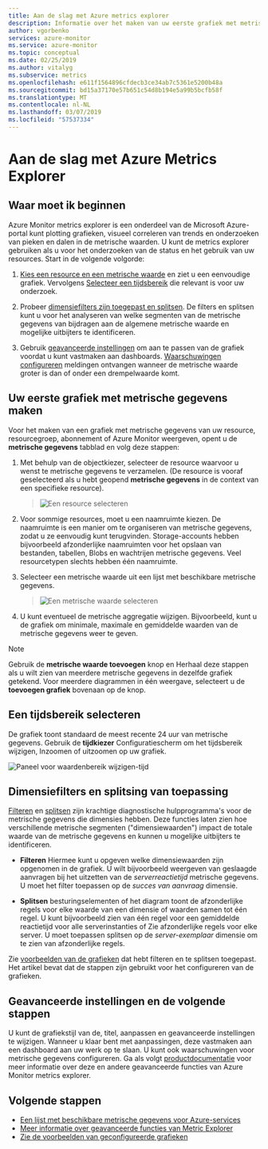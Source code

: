```yaml
---
title: Aan de slag met Azure metrics explorer
description: Informatie over het maken van uw eerste grafiek met metrische gegevens met metrische gegevens van Azure explorer.
author: vgorbenko
services: azure-monitor
ms.service: azure-monitor
ms.topic: conceptual
ms.date: 02/25/2019
ms.author: vitalyg
ms.subservice: metrics
ms.openlocfilehash: e611f1564896cfdecb3ce34ab7c5361e5200b48a
ms.sourcegitcommit: bd15a37170e57b651c54d8b194e5a99b5bcfb58f
ms.translationtype: MT
ms.contentlocale: nl-NL
ms.lasthandoff: 03/07/2019
ms.locfileid: "57537334"
---
```

# <a name="getting-started-with-azure-metrics-explorer"></a>Aan de slag met Azure Metrics Explorer

## <a name="where-do-i-start"></a>Waar moet ik beginnen
Azure Monitor metrics explorer is een onderdeel van de Microsoft Azure-portal kunt plotting grafieken, visueel correleren van trends en onderzoeken van pieken en dalen in de metrische waarden. U kunt de metrics explorer gebruiken als u voor het onderzoeken van de status en het gebruik van uw resources. Start in de volgende volgorde:

1. [Kies een resource en een metrische waarde](#create-your-first-metric-chart) en ziet u een eenvoudige grafiek. Vervolgens [Selecteer een tijdsbereik](#select-a-time-range) die relevant is voor uw onderzoek.

1. Probeer [dimensiefilters zijn toegepast en splitsen](#apply-dimension-filters-and-splitting). De filters en splitsen kunt u voor het analyseren van welke segmenten van de metrische gegevens van bijdragen aan de algemene metrische waarde en mogelijke uitbijters te identificeren.

1. Gebruik [geavanceerde instellingen](#advanced-chart-settings-and-next-steps) om aan te passen van de grafiek voordat u kunt vastmaken aan dashboards. [Waarschuwingen configureren](alerts-metric-overview.md) meldingen ontvangen wanneer de metrische waarde groter is dan of onder een drempelwaarde komt.

## <a name="create-your-first-metric-chart"></a>Uw eerste grafiek met metrische gegevens maken

Voor het maken van een grafiek met metrische gegevens van uw resource, resourcegroep, abonnement of Azure Monitor weergeven, opent u de **metrische gegevens** tabblad en volg deze stappen:

1. Met behulp van de objectkiezer, selecteer de resource waarvoor u wenst te metrische gegevens te verzamelen. (De resource is vooraf geselecteerd als u hebt geopend **metrische gegevens** in de context van een specifieke resource).

    > ![Een resource selecteren](./media/metrics-getting-started/resource-picker.png)

2. Voor sommige resources, moet u een naamruimte kiezen. De naamruimte is een manier om te organiseren van metrische gegevens, zodat u ze eenvoudig kunt terugvinden. Storage-accounts hebben bijvoorbeeld afzonderlijke naamruimten voor het opslaan van bestanden, tabellen, Blobs en wachtrijen metrische gegevens. Veel resourcetypen slechts hebben één naamruimte.

3. Selecteer een metrische waarde uit een lijst met beschikbare metrische gegevens.

    > ![Een metrische waarde selecteren](./media/metrics-getting-started/metric-picker.png)

4. U kunt eventueel de metrische aggregatie wijzigen. Bijvoorbeeld, kunt u de grafiek om minimale, maximale en gemiddelde waarden van de metrische gegevens weer te geven.

> [!NOTE]
> Gebruik de **metrische waarde toevoegen** knop en Herhaal deze stappen als u wilt zien van meerdere metrische gegevens in dezelfde grafiek getekend. Voor meerdere diagrammen in één weergave, selecteert u de **toevoegen grafiek** bovenaan op de knop.

## <a name="select-a-time-range"></a>Een tijdsbereik selecteren

De grafiek toont standaard de meest recente 24 uur van metrische gegevens. Gebruik de **tijdkiezer** Configuratiescherm om het tijdsbereik wijzigen, Inzoomen of uitzoomen op uw grafiek. 

![Paneel voor waardenbereik wijzigen-tijd](./media/metrics-getting-started/time-picker.png)

## <a name="apply-dimension-filters-and-splitting"></a>Dimensiefilters en splitsing van toepassing

[Filteren](metrics-charts.md#apply-filters-to-charts) en [splitsen](metrics-charts.md#apply-splitting-to-a-chart) zijn krachtige diagnostische hulpprogramma's voor de metrische gegevens die dimensies hebben. Deze functies laten zien hoe verschillende metrische segmenten ("dimensiewaarden") impact de totale waarde van de metrische gegevens en kunnen u mogelijke uitbijters te identificeren.

- **Filteren** Hiermee kunt u opgeven welke dimensiewaarden zijn opgenomen in de grafiek. U wilt bijvoorbeeld weergeven van geslaagde aanvragen bij het uitzetten van de *serverreactietijd* metrische gegevens. U moet het filter toepassen op de *succes van aanvraag* dimensie. 

- **Splitsen** besturingselementen of het diagram toont de afzonderlijke regels voor elke waarde van een dimensie of waarden samen tot één regel. U kunt bijvoorbeeld zien van één regel voor een gemiddelde reactietijd voor alle serverinstanties of Zie afzonderlijke regels voor elke server. U moet toepassen splitsen op de *server-exemplaar* dimensie om te zien van afzonderlijke regels.

Zie [voorbeelden van de grafieken](metric-chart-samples.md) dat hebt filteren en te splitsen toegepast. Het artikel bevat dat de stappen zijn gebruikt voor het configureren van de grafieken.

## <a name="advanced-chart-settings-and-next-steps"></a>Geavanceerde instellingen en de volgende stappen

U kunt de grafiekstijl van de, titel, aanpassen en geavanceerde instellingen te wijzigen. Wanneer u klaar bent met aanpassingen, deze vastmaken aan een dashboard aan uw werk op te slaan. U kunt ook waarschuwingen voor metrische gegevens configureren. Ga als volgt [productdocumentatie](metrics-charts.md) voor meer informatie over deze en andere geavanceerde functies van Azure Monitor metrics explorer.

## <a name="next-steps"></a>Volgende stappen

* [Een lijst met beschikbare metrische gegevens voor Azure-services](metrics-supported.md)
* [Meer informatie over geavanceerde functies van Metric Explorer](metrics-charts.md)
* [Zie de voorbeelden van geconfigureerde grafieken](metric-chart-samples.md)
